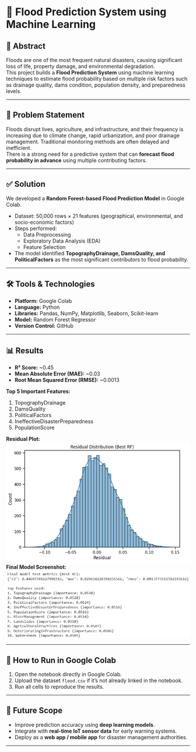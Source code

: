 # 🌊 Flood Prediction System using Machine Learning

## 📌 Abstract
Floods are one of the most frequent natural disasters, causing significant loss of life, property damage, and environmental degradation.  
This project builds a **Flood Prediction System** using machine learning techniques to estimate flood probability based on multiple risk factors such as drainage quality, dams condition, population density, and preparedness levels.

---

## 🎯 Problem Statement
Floods disrupt lives, agriculture, and infrastructure, and their frequency is increasing due to climate change, rapid urbanization, and poor drainage management. Traditional monitoring methods are often delayed and inefficient.  
There is a strong need for a predictive system that can **forecast flood probability in advance** using multiple contributing factors.

---

## ✅ Solution
We developed a **Random Forest-based Flood Prediction Model** in Google Colab.

- Dataset: 50,000 rows × 21 features (geographical, environmental, and socio-economic factors)  
- Steps performed:
  - Data Preprocessing
  - Exploratory Data Analysis (EDA)
  - Feature Selection
- The model identified **TopographyDrainage, DamsQuality, and PoliticalFactors** as the most significant contributors to flood probability.

---

## 🛠️ Tools & Technologies
- **Platform:** Google Colab  
- **Language:** Python  
- **Libraries:** Pandas, NumPy, Matplotlib, Seaborn, Scikit-learn  
- **Model:** Random Forest Regressor  
- **Version Control:** GitHub

---

## 📊 Results
- **R² Score:** ~0.45  
- **Mean Absolute Error (MAE):** ~0.03  
- **Root Mean Squared Error (RMSE):** ~0.0013  

**Top 5 Important Features:**
1. TopographyDrainage  
2. DamsQuality  
3. PoliticalFactors  
4. IneffectiveDisasterPreparedness  
5. PopulationScore  

**Residual Plot:** ![Residual Plot](Residual_plot.png)  
**Final Model Screenshot:** ![Final Screenshot](Final_screenshot.png)  

---

## 🚀 How to Run in Google Colab
1. Open the notebook directly in Google Colab.
2. Upload the dataset `flood.csv` if it’s not already linked in the notebook.
3. Run all cells to reproduce the results.

---

## 🔮 Future Scope
- Improve prediction accuracy using **deep learning models**.  
- Integrate with **real-time IoT sensor data** for early warning systems.  
- Deploy as a **web app / mobile app** for disaster management authorities.

---

